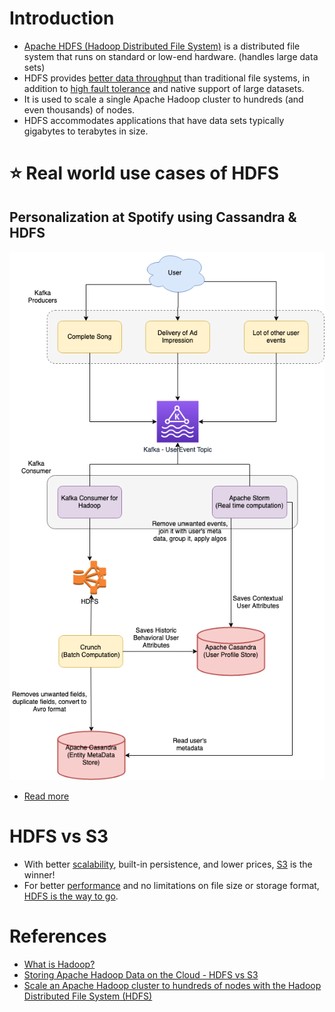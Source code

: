 # Introduction
- [Apache HDFS (Hadoop Distributed File System)](https://hadoop.apache.org/docs/r1.2.1/hdfs_design.html) is a distributed file system that runs on standard or low-end hardware. (handles large data sets)
- HDFS provides [better data throughput](../../0_SystemGlossaries/LatencyThroughput.md) than traditional file systems, in addition to [high fault tolerance](../../0_SystemGlossaries/FaultTolerance&DisasterRecovery.md) and native support of large datasets.
- It is used to scale a single Apache Hadoop cluster to hundreds (and even thousands) of nodes.
- HDFS accommodates applications that have data sets typically gigabytes to terabytes in size.

# :star: Real world use cases of HDFS

## Personalization at Spotify using Cassandra & HDFS

[![img.png](../../../3_HLDDesignProblems/PersonalizationSpotify/assets/PersonalizationSpotify.drawio.png)](../../../3_HLDDesignProblems/PersonalizationSpotify)

- [Read more](../../../3_HLDDesignProblems/PersonalizationSpotify)

# HDFS vs S3
- With better [scalability](../../0_SystemGlossaries/Scalability.md), built-in persistence, and lower prices, [S3](../../../2_AWSComponents/7_StorageServices/AmazonS3.md) is the winner!
- For better [performance](../../0_SystemGlossaries/LatencyThroughput.md) and no limitations on file size or storage format, [HDFS is the way to go](https://www.integrate.io/blog/storing-apache-hadoop-data-cloud-hdfs-vs-s3/).

# References
- [What is Hadoop?](https://aws.amazon.com/emr/details/hadoop/what-is-hadoop/)
- [Storing Apache Hadoop Data on the Cloud - HDFS vs S3](https://www.integrate.io/blog/storing-apache-hadoop-data-cloud-hdfs-vs-s3/)
- [Scale an Apache Hadoop cluster to hundreds of nodes with the Hadoop Distributed File System (HDFS)](https://www.ibm.com/in-en/topics/hdfs)